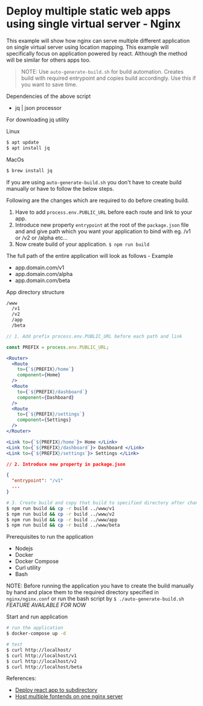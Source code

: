 # Deploy multiple static web apps using single virtual server - Nginx

This example will show how nginx can serve multiple different application on single virtual server using location mapping. This example will specifically focus on application powered by react. Although the method will be similar for others apps too.

> NOTE: Use `auto-generate-build.sh` for build automation. Creates build with required entrypoint and copies build accordingly. Use this if you want to save time.

Dependencies of the above script
- jq | json processor

For downloading jq utility

Linux
```js
$ apt update
$ apt install jq
```

MacOs
```js
$ brew install jq
```

If you are using `auto-generate-build.sh` you don't have to create build manually or have to follow the below steps.


Following are the changes which are required to do before creating build.

1. Have to add `process.env.PUBLIC_URL` before each route and link to your app.
1. Introduce new property `entrypoint` at the root of the `package.json` file and and give path which you want your application to bind with eg. /v1 or /v2 or /alpha etc...
3. Now create build of your application. `$ npm run build`

The full path of the entire application will look as follows - Example
- app.domain.com/v1
- app.domain.com/alpha
- app.domain.com/beta


App directory structure
```txt
/www
  /v1
  /v2
  /app
  /beta
```


```jsx
// 1. Add prefix process.env.PUBLIC_URL before each path and link

const PREFIX = process.env.PUBLIC_URL;

<Router>
  <Route 
    to={`${PREFIX}/home`} 
    component={Home} 
  />
  <Route 
    to={`${PREFIX}/dashboard`} 
    component={Dashboard} 
  />
  <Route 
    to={`${PREFIX}/settings`} 
    component={Settings} 
  />
</Router>

<Link to={`${PREFIX}/home`}> Home </Link>
<Link to={`${PREFIX}/dashboard`}> Dashboard </Link>
<Link to={`${PREFIX}/settings`}> Settings </Link>

```

```json
// 2. Introduce new property in package.json

{
  "entrypoint": "/v1"
  ...
}
```

```sh
# 3. Create build and copy that build to specified directory after changes listed above
$ npm run build && cp -r build ../www/v1
$ npm run build && cp -r build ../www/v2
$ npm run build && cp -r build ../www/app
$ npm run build && cp -r build ../www/beta
```

Prerequisites to run the application
- Nodejs
- Docker
- Docker Compose
- Curl utility
- Bash

NOTE: Before running the application you have to create the build manually by hand and place them to the required directory specified in `nginx/nginx.conf` or run the bash script by `$ ./auto-generate-build.sh` *FEATURE AVAILABLE FOR NOW*


Start and run application
```sh
# run the application
$ docker-compose up -d

# test
$ curl http://localhost/
$ curl http://localhost/v1
$ curl http://localhost/v2
$ curl http://localhost/beta
```

References: 
- [Deploy react app to subdirectory](https://medium.com/@svinkle/how-to-deploy-a-react-app-to-a-subdirectory-f694d46427c1)
- [Host multiple fontends on one nginx server](https://nicolasbaptista.com/2020/12/29/host-multiple-frontend-react-angular-app-on-one-nginx-server/)
